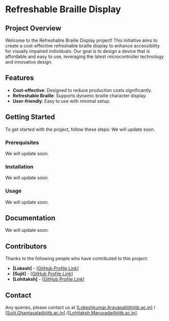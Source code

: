 # Refreshable Braille Display

## Project Overview
Welcome to the Refreshable Braille Display project! This initiative aims to create a cost-effective refreshable braille display to enhance accessibility for visually impaired individuals. Our goal is to design a device that is affordable and easy to use, leveraging the latest microcontroller technology and innovative design.

## Features
- **Cost-effective**: Designed to reduce production costs significantly.
- **Refreshable Braille**: Supports dynamic braille character display.
- **User-friendly**: Easy to use with minimal setup.

## Getting Started
To get started with the project, follow these steps:
We will update soon.

### Prerequisites
We will update soon.

### Installation
We will update soon.

### Usage
We will update soon.

## Documentation
We will update soon.

## Contributors
Thanks to the following people who have contributed to this project:
- **[Lokesh]** - [[GitHub Profile Link](https://github.com/LokeshAravapalli)]
- **[Sujit]** - [[GitHub Profile Link](https://github.com/GSujit)]
- **[Lohitaksh]** - [[GitHub Profile Link](https://github.com/LohitakshMaruvada)]
  
## Contact
Any queries, please contact us at [Lokeshkumar.Aravapalli@iiitb.ac.in] / [Sujit.Ghantasala@iiitb.ac.in] /[Lohitaksh.Maruvada@iiitb.ac.in].
